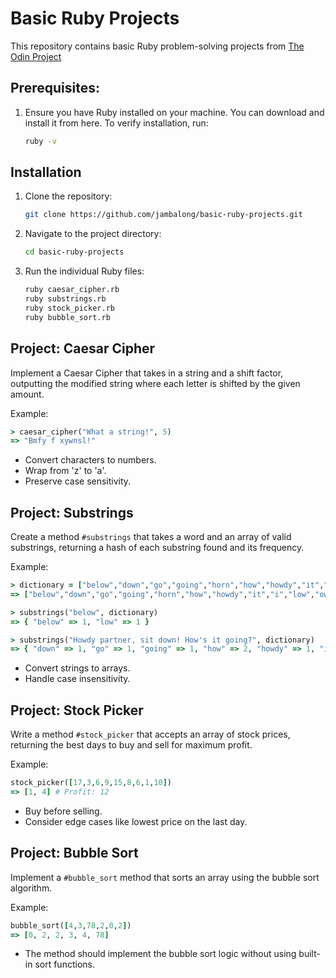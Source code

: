 # Basic Ruby Projects

This repository contains basic Ruby problem-solving projects from [The Odin Project](https://www.theodinproject.com/paths/full-stack-ruby-on-rails/courses/ruby#basic-ruby-projects)

## Prerequisites:

1. Ensure you have Ruby installed on your machine. You can download and install it from here. To verify installation, run:
   ```bash
   ruby -v
   ```

## Installation

1. Clone the repository:
   ```bash
   git clone https://github.com/jambalong/basic-ruby-projects.git
   ```

2. Navigate to the project directory:
   ```bash
   cd basic-ruby-projects
   ```

3. Run the individual Ruby files:
   ```bash
   ruby caesar_cipher.rb
   ruby substrings.rb
   ruby stock_picker.rb
   ruby bubble_sort.rb
   ```

## Project: Caesar Cipher

Implement a Caesar Cipher that takes in a string and a shift factor, outputting the modified string where each letter is shifted by the given amount.

Example:
```ruby
> caesar_cipher("What a string!", 5)
=> "Bmfy f xywnsl!"
```

- Convert characters to numbers.
- Wrap from 'z' to 'a'.
- Preserve case sensitivity.

## Project: Substrings

Create a method `#substrings` that takes a word and an array of valid substrings, returning a hash of each substring found and its frequency.

Example:
```ruby
> dictionary = ["below","down","go","going","horn","how","howdy","it","i","low","own","part","partner","sit"]
=> ["below","down","go","going","horn","how","howdy","it","i","low","own","part","partner","sit"]

> substrings("below", dictionary)
=> { "below" => 1, "low" => 1 }

> substrings("Howdy partner, sit down! How's it going?", dictionary)
=> { "down" => 1, "go" => 1, "going" => 1, "how" => 2, "howdy" => 1, "it" => 2, "i" => 3, "own" => 1, "part" => 1, "partner" => 1, "sit" => 1 }
```

- Convert strings to arrays.
- Handle case insensitivity.

## Project: Stock Picker

Write a method `#stock_picker` that accepts an array of stock prices, returning the best days to buy and sell for maximum profit.

Example:
```ruby
stock_picker([17,3,6,9,15,8,6,1,10])
=> [1, 4] # Profit: 12
```

- Buy before selling.
- Consider edge cases like lowest price on the last day.

## Project: Bubble Sort

Implement a `#bubble_sort` method that sorts an array using the bubble sort algorithm.

Example:
```ruby
bubble_sort([4,3,78,2,0,2])
=> [0, 2, 2, 3, 4, 78]
```

- The method should implement the bubble sort logic without using built-in sort functions.
